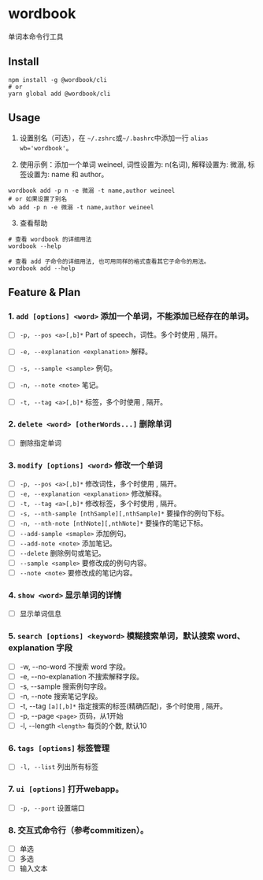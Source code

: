 # wordbook

单词本命令行工具

## Install

```shell
npm install -g @wordbook/cli
# or
yarn global add @wordbook/cli
```

## Usage

1. 设置别名（可选），在 `~/.zshrc`或`~/.bashrc`中添加一行 `alias wb='wordbook'`。

2. 使用示例：添加一个单词 weineel, 词性设置为: n(名词), 解释设置为: 微溺, 标签设置为: name 和 author。

```shell
wordbook add -p n -e 微溺 -t name,author weineel
# or 如果设置了别名
wb add -p n -e 微溺 -t name,author weineel
```

3. 查看帮助

```shell
# 查看 wordbook 的详细用法
wordbook --help

# 查看 add 子命令的详细用法, 也可用同样的格式查看其它子命令的用法。
wordbook add --help
```


## Feature & Plan

### 1. `add [options] <word>` 添加一个单词，不能添加已经存在的单词。

* [ ] `-p, --pos <a>[,b]*`               Part of speech，词性。多个时使用 , 隔开。
* [ ] `-e, --explanation <explanation>`  解释。
* [ ] `-s, --sample <sample>`            例句。
* [ ] `-n, --note <note>`                笔记。
* [ ] `-t, --tag <a>[,b]*`               标签，多个时使用 , 隔开。


### 2. `delete <word> [otherWords...]`  删除单词

* [ ] 删除指定单词

### 3. `modify [options] <word>`        修改一个单词

* [ ] `-p, --pos <a>[,b]*`                        修改词性，多个时使用 , 隔开。
* [ ] `-e, --explanation <explanation>`            修改解释。
* [ ] `-t, --tag <a>[,b]*`                         修改标签，多个时使用 , 隔开。
* [ ] `-s, --nth-sample [nthSample][,nthSample]*`  要操作的例句下标。
* [ ] `-n, --nth-note [nthNote][,nthNote]*`        要操作的笔记下标。
* [ ] `--add-sample <smaple>`                      添加例句。
* [ ] `--add-note <note>`                          添加笔记。
* [ ] `--delete`                                   删除例句或笔记。
* [ ] `--sample <sample>`                          要修改成的例句内容。
* [ ] `--note <note>`                              要修改成的笔记内容。

### 4. `show <word>`                    显示单词的详情

* [ ] 显示单词信息

### 5. `search [options] <keyword>`     模糊搜索单词，默认搜索 word、explanation 字段

* [ ] -w, --no-word          不搜索 word 字段。
* [ ] -e, --no-explanation   不搜索解释字段。
* [ ] -s, --sample           搜索例句字段。
* [ ] -n, --note             搜索笔记字段。
* [ ] -t, --tag `[a][,b]*`     指定搜索的标签(精确匹配)，多个时使用 , 隔开。
* [ ] -p, --page `<page>`      页码，从1开始
* [ ] -l, --length `<length>`  每页的个数, 默认10

### 6. `tags [options]`                 标签管理

* [ ] `-l, --list`  列出所有标签


### 7. `ui [options]`  打开webapp。

* [ ] `-p, --port`  设置端口

### 8. 交互式命令行（参考commitizen）。

* [ ] 单选
* [ ] 多选
* [ ] 输入文本
